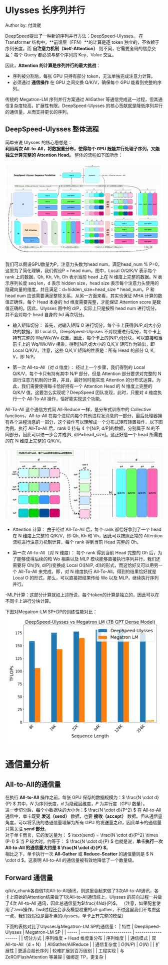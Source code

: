 # Ulysses 长序列并行

Author by: 付溦崴

DeepSpeed提出了一种新的序列并行方法：DeepSpeed-Ulysses。
在 Transformer 结构中，**前馈层（FFN）**的计算是逐 token 独立的，不依赖于序列长度。而 **自注意力机制（Self-Attention）** 则不同，它需要全局的信息交互：每个 Query 都必须与整个序列的 Key、Value 交互。  

因此，**Attention 的计算是序列并行的最大挑战**：  
- 序列被分割后，每张 GPU 只持有部分 token，无法单独完成注意力计算。  
- 必须通过 **通信操作** 在 GPU 之间交换 Q/K/V，确保每个 GPU 能看到完整的序列。  

传统的 Megatron-LM 序列并行方案通过 AllGather 等通信完成这一过程，但其通信复杂度较高，扩展性有限。DeepSpeed-Ulysses 的核心贡献就是降低序列并行的通信量，从而支持更长的序列。

## DeepSpeed-Ulysses 整体流程
简单来说 Ulysses 的核心思想是：  
**利用两次 All-to-All，将数据重分布，使得每个 GPU 既能并行处理子序列，又能独立计算完整的 Attention Head。**
整体的流程如下图所示：


![](./images/03Ulysses01.jpg)

我们可以假设GPU数量为P，注意力头数为head num，满足head_num % P=0，这里为了简化理解，我们假设P = head num。图中，Local O/Q/K/V 表示每个 rank 上的数据，Qh, Kh, Vh, Oh 表示当前 head 上在 N 维度上完整的数据。N 表示序列长度 seq len，d 表示 hidden size，head size 表示每个注意力头使用的隐藏向量的维度，并且满足：d=hidden_size=head_size * head_num。P 和 head num 应该需要满足整除关系，从另一方面来看，其实也保证 MHA 计算的数值正确性，每个 Head 本身的 hd 维度需要完整，才能保证 Attention score 是数值正确的。因此，Ulysses 图中的 d/P，实际上只是按照 head num 进行切分，并不会对每个 head 自身的 hd 再次切分。

- 输入矩阵切分：
首先，对输入矩阵 O 进行切分，每个卡上获得[N/P,d]大小分块的数据，即 Local O。DeepSpeed-Ulysses 不对权重进行切分，每个卡上持有完整的 Wq/Wk/Wv 权重。因此，每个卡上的[N/P,d]分块，可以直接和当前卡上的 Wq/Wk/Wv 相乘，得到[N/P,d]大小的 Q,K,V 矩阵作为输出，即 Local Q/K/V。注意，这些 Q,K,V 矩阵的性质是：所有 Head 的部分 Q, K, V，即 N/P。

- 第一次 All-to-All（对 d 维度）：
经过上一个步骤，我们得到的 Local Q/K/V，每个卡只有持有其中 N/P 部分，但是 Attention 部分要求对完整的 N 进行注意力机制的计算，并且，最好同时能实现 Attention 的分布式运算。为此，我们需要使得每卡恰好持有一个 Attention Head 的 N 维度上完整的 Q/K/V 值。这要怎么实现呢？DeepSpeed 团队发现，此时，只要对 d 维度执行一个 All-To-All 操作，恰好能实现这个功能。

All-To-All 这个通信方式同 All-Reduce 一样，是分布式训练中的 Collective functions，All-to-All 在每个进程向每个其他进程发消息的一部分，最后处理器拥有各个进程消息的一部分，这个操作可以理解成一个分布式矩阵转置操作。以下图为例，执行 All-To-All 后，rank 0 持有 4 个[N/P, d/P]的数据，分别属于 N 的不同部分，因此可以进一步合并成[N, d/P=head_size]。这正好是一个 head 所需要的在 N 维度上完整的 Q/K/V。

![](./images/03Ulysses02.jpg)

- Attention 计算：
由于经过 All-To-All 后，每个 rank 都恰好拿到了一个 head 在 N 维度上完整的 Q/K/V，即 Qh, Kh 和 Vh，因此可以按照正常的 Attention 流程进行注意力机制计算，每个 rank 得到当前 Head 完整的 Oh。

- 第一次 All-to-All（对 N 维度）：
每个 rank 得到当前 Head 完整的 Oh 后，为了能够使得后续的和 Wo 相乘以及 MLP 模块能够直接执行序列并行，我们还需要将 Oh([N, d/P])变换成 Local O([N/P, d])的形式，而这恰好又可以用另一个 All-To-All 来完成，即，对 N 维度执行 All-To-All。得到的结果恰好就是 Local O 的形式，那么，可以直接把结果传给 Wo 以及 MLP，继续执行序列并行。

-MLP计算：这部分计算就如上述所说，每个token的计算是独立的，因此可以在不同卡上进行分块计算。

下图对Megatron-LM SP+DP的训练性能对比：
![](./images/03Ulysses03.jpg)

# 通信量分析
## All-to-All的通信量
在执行 **All-to-All** 操作之前，每张 GPU 保存的数据规模为：$ \frac{N \cdot d}{P} $
其中，$N$ 为序列长度，$d$ 为隐藏层维度，$P$ 为并行度（GPU 数量）。  
进一步切分后，每个小数据块的大小为：$ \frac{N \cdot d}{P^2} $
在 All-to-All 通信中，单卡既要 **发送（send）** 数据，也要 **接收（accept）** 数据。但从通信量角度，可以将系统的总通信量理解为所有 GPU 的发送量之和，因此单卡的通信量只需关注 **send 部分**。  
对于单卡而言，它的发送量为：
$ \text{send} = \frac{N \cdot d}{P^2} \times (P-1) $
当 $P$ 较大时，约等于：
$ \frac{N \cdot d}{P} $
也就是说，**单卡执行一次 All-to-All 的通信量大约是 $ \frac{N \cdot d}{P} $**。  
相比之下，单卡执行一次 **All-Gather** 或 **Reduce-Scatter** 的通信量则是 $ N \cdot d $。这表明 All-to-All 的通信量被有效地降低了一个数量级。

## Forward 通信量
q/k/v_chunk各自做1次All-to-All通讯，则这里合起来做了3次All-to-All通讯，各卡上原始的Attention结果做了1次All-to-All通讯综上，Ulysses 的前向过程一共做了4次 All-to-All 通讯，因此总通信量为$\frac{4Nd}{P}$。
（注意，如果配套使用了zero操作，fwd过程还会涉及模型权重的all-gather，不过这里我们不考虑这一点，我们就假设是最朴素的ulysses，单卡上有完整的模型）

下面的表格对比了Ulysses与Megatron-LM SP的通信量：
| 特性    | DeepSpeed-Ulysses         | Megatron-LM SP      |
| ----- | ------------------------- | ------------------- |
| 切分方式  | 序列维度 + Head 维度重分布         | 序列维度                |
| 通信模式  | 双 All-to-All（d + N）       | AllGather/AllReduce |
| 通信复杂度 | $O(N/P)$                  | $O(N)$              |
| 扩展性   | 更适合超长序列                   | 较难扩展到百万级别           |
| 工程实现  | 与 ZeRO/FlashAttention 等兼容 | 强绑定 TP，更复杂          |

